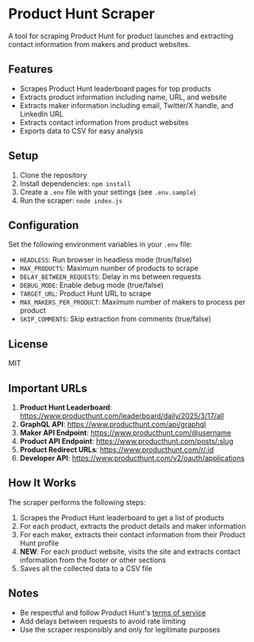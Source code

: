 # Product Hunt Scraper

A tool for scraping Product Hunt for product launches and extracting contact information from makers and product websites.

## Features

- Scrapes Product Hunt leaderboard pages for top products
- Extracts product information including name, URL, and website
- Extracts maker information including email, Twitter/X handle, and LinkedIn URL
- Extracts contact information from product websites
- Exports data to CSV for easy analysis

## Setup

1. Clone the repository
2. Install dependencies: `npm install`
3. Create a `.env` file with your settings (see `.env.sample`)
4. Run the scraper: `node index.js`

## Configuration

Set the following environment variables in your `.env` file:

- `HEADLESS`: Run browser in headless mode (true/false)
- `MAX_PRODUCTS`: Maximum number of products to scrape
- `DELAY_BETWEEN_REQUESTS`: Delay in ms between requests
- `DEBUG_MODE`: Enable debug mode (true/false)
- `TARGET_URL`: Product Hunt URL to scrape
- `MAX_MAKERS_PER_PRODUCT`: Maximum number of makers to process per product
- `SKIP_COMMENTS`: Skip extraction from comments (true/false)

## License

MIT

## Important URLs

1. **Product Hunt Leaderboard**: https://www.producthunt.com/leaderboard/daily/2025/3/17/all
2. **GraphQL API**: https://www.producthunt.com/api/graphql
3. **Maker API Endpoint**: https://www.producthunt.com/@username
4. **Product API Endpoint**: https://www.producthunt.com/posts/:slug
5. **Product Redirect URLs**: https://www.producthunt.com/r/:id
6. **Developer API**: https://www.producthunt.com/v2/oauth/applications

## How It Works

The scraper performs the following steps:

1. Scrapes the Product Hunt leaderboard to get a list of products
2. For each product, extracts the product details and maker information
3. For each maker, extracts their contact information from their Product Hunt profile
4. **NEW**: For each product website, visits the site and extracts contact information from the footer or other sections
5. Saves all the collected data to a CSV file

## Notes

- Be respectful and follow Product Hunt's [terms of service](https://www.producthunt.com/terms)
- Add delays between requests to avoid rate limiting
- Use the scraper responsibly and only for legitimate purposes 